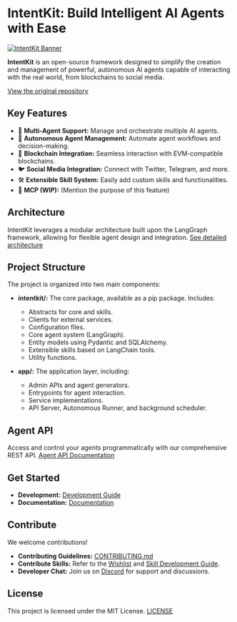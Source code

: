 # IntentKit: Build Intelligent AI Agents with Ease

[![IntentKit Banner](docs/images/intentkit_banner.png)](https://github.com/crestalnetwork/intentkit)

**IntentKit** is an open-source framework designed to simplify the creation and management of powerful, autonomous AI agents capable of interacting with the real world, from blockchains to social media.

[View the original repository](https://github.com/crestalnetwork/intentkit)

## Key Features

*   🤖 **Multi-Agent Support:** Manage and orchestrate multiple AI agents.
*   🔄 **Autonomous Agent Management:** Automate agent workflows and decision-making.
*   🔗 **Blockchain Integration:** Seamless interaction with EVM-compatible blockchains.
*   🐦 **Social Media Integration:** Connect with Twitter, Telegram, and more.
*   🛠️ **Extensible Skill System:** Easily add custom skills and functionalities.
*   🔌 **MCP (WIP):**  (Mention the purpose of this feature)

## Architecture

IntentKit leverages a modular architecture built upon the LangGraph framework, allowing for flexible agent design and integration.
[See detailed architecture](docs/architecture.md)

## Project Structure

The project is organized into two main components:

*   **intentkit/:** The core package, available as a pip package. Includes:
    *   Abstracts for core and skills.
    *   Clients for external services.
    *   Configuration files.
    *   Core agent system (LangGraph).
    *   Entity models using Pydantic and SQLAlchemy.
    *   Extensible skills based on LangChain tools.
    *   Utility functions.

*   **app/:**  The application layer, including:
    *   Admin APIs and agent generators.
    *   Entrypoints for agent interaction.
    *   Service implementations.
    *   API Server, Autonomous Runner, and background scheduler.

## Agent API

Access and control your agents programmatically with our comprehensive REST API.
[Agent API Documentation](docs/agent_api.md)

## Get Started

*   **Development:** [Development Guide](DEVELOPMENT.md)
*   **Documentation:** [Documentation](docs/)

## Contribute

We welcome contributions!

*   **Contributing Guidelines:** [CONTRIBUTING.md](CONTRIBUTING.md)
*   **Contribute Skills:**  Refer to the [Wishlist](docs/contributing/wishlist.md) and [Skill Development Guide](docs/contributing/skills.md).
*   **Developer Chat:** Join us on [Discord](https://discord.com/invite/crestal) for support and discussions.

## License

This project is licensed under the MIT License.
[LICENSE](LICENSE)